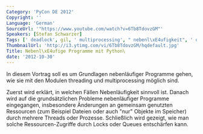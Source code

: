 ```yaml
---
Category: 'PyCon DE 2012'
Copyright: ''
Language: 'German'
SourceUrl: '"https://www.youtube.com/watch?v=6Tb8TdovzGM"'
Speakers: [Stefan Schwarzer]
Tags: [' deadlock', gil, ' multiprocessing', " nebenl\xE4ufigkeit", ' queue', ' threading']
ThumbnailUrl: 'http://i3.ytimg.com/vi/6Tb8TdovzGM/hqdefault.jpg'
Title: Nebenl\xE4ufige Programme mit Python\
date: '2012-10-30'
---
```

In diesem Vortrag soll es um Grundlagen nebenläufiger Programme gehen, wie sie
mit den Modulen threading und multiprocessing möglich sind.

Zuerst wird erklärt, in welchen Fällen Nebenläufigkeit sinnvoll ist. Danach
wird auf die grundsätzlichen Probleme nebenläufiger Programme eingegangen,
insbesondere Änderungen an gemeinsam genutzten Ressourcen (zum Beispiel
Dateien oder auch "nur" Objekte im Speicher) durch mehrere Threads oder
Prozesse. Schließlich wird gezeigt, wie man solche Ressourcen-Zugriffe durch
Locks oder Queues entschärfen kann.

